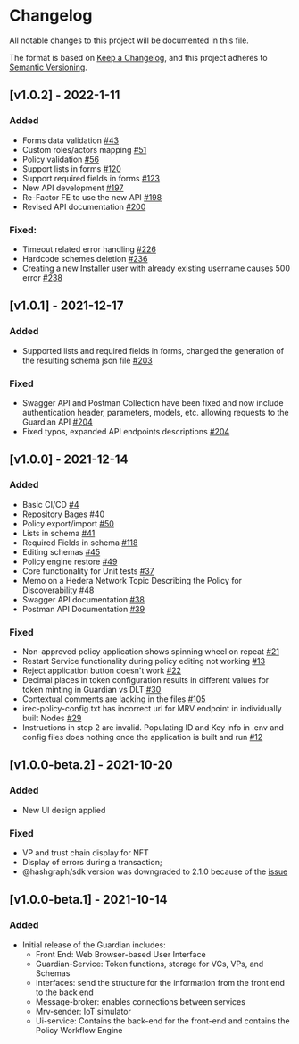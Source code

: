 # Changelog
All notable changes to this project will be documented in this file.

The format is based on [Keep a Changelog](https://keepachangelog.com/en/1.0.0/),
and this project adheres to [Semantic Versioning](https://semver.org/spec/v2.0.0.html).

## [v1.0.2] - 2022-1-11

### Added
- Forms data validation [#43](https://github.com/hashgraph/guardian/issues/43)
- Custom roles/actors mapping [#51](https://github.com/hashgraph/guardian/issues/51)
- Policy validation [#56](https://github.com/hashgraph/guardian/issues/56)
- Support lists in forms [#120](https://github.com/hashgraph/guardian/issues/120)
- Support required fields in forms [#123](https://github.com/hashgraph/guardian/issues/123)
- New API development [#197](https://github.com/hashgraph/guardian/issues/197)
- Re-Factor FE to use the new API [#198](https://github.com/hashgraph/guardian/issues/198)
- Revised API documentation [#200](https://github.com/hashgraph/guardian/issues/200)

### Fixed:
- Timeout related error handling [#226](https://github.com/hashgraph/guardian/issues/226)
- Hardcode schemes deletion [#236](https://github.com/hashgraph/guardian/issues/236)
- Creating a new Installer user with already existing username causes 500 error [#238](https://github.com/hashgraph/guardian/issues/238)


## [v1.0.1] - 2021-12-17

### Added
- Supported lists and required fields in forms, changed the generation of the resulting schema json file [#203](https://github.com/hashgraph/guardian/issues/203)

### Fixed

- Swagger API and Postman Collection have been fixed and now include authentication header, parameters, models, etc. allowing requests to the Guardian API [#204](https://github.com/hashgraph/guardian/issues/204)
- Fixed typos, expanded API endpoints descriptions  [#204](https://github.com/hashgraph/guardian/issues/204)


## [v1.0.0] - 2021-12-14

### Added
- Basic CI/CD [#4](https://github.com/hashgraph/guardian/issues/4)
- Repository Bages [#40](https://github.com/hashgraph/guardian/issues/40)
- Policy export/import [#50](https://github.com/hashgraph/guardian/issues/50)
- Lists in schema [#41](https://github.com/hashgraph/guardian/issues/41)
- Required Fields in schema [#118](https://github.com/hashgraph/guardian/issues/118)
- Editing schemas [#45](https://github.com/hashgraph/guardian/issues/45)
- Policy engine restore [#49](https://github.com/hashgraph/guardian/issues/49)
- Core functionality for Unit tests [#37](https://github.com/hashgraph/guardian/issues/37)
- Memo on a Hedera Network Topic Describing the Policy for Discoverability [#48](https://github.com/hashgraph/guardian/issues/48)
- Swagger API documentation [#38](https://github.com/hashgraph/guardian/issues/38)
- Postman API Documentation [#39](https://github.com/hashgraph/guardian/issues/39)
### Fixed
- Non-approved policy application shows spinning wheel on repeat [#21](https://github.com/hashgraph/guardian/issues/21)
- Restart Service functionality during policy editing not working [#13](https://github.com/hashgraph/guardian/issues/13)
- Reject application button doesn't work [#22](https://github.com/hashgraph/guardian/issues/22)
- Decimal places in token configuration results in different values for token minting in Guardian vs DLT
[#30](https://github.com/hashgraph/guardian/issues/30)
- Contextual comments are lacking in the files [#105](https://github.com/hashgraph/guardian/issues/105)
- irec-policy-config.txt has incorrect url for MRV endpoint in individually built Nodes [#29](https://github.com/hashgraph/guardian/issues/29)
- Instructions in step 2 are invalid. Populating ID and Key info in .env and config files does nothing once the application is built and run [#12](https://github.com/hashgraph/guardian/issues/12)


## [v1.0.0-beta.2] - 2021-10-20

### Added

- New UI design applied

### Fixed

- VP and trust chain display for NFT 
- Display of errors during a transaction;
- @hashgraph/sdk version was downgraded to 2.1.0 because of the [issue](https://github.com/hashgraph/hedera-sdk-js/issues/675)


## [v1.0.0-beta.1] - 2021-10-14

### Added

- Initial release of the Guardian includes: 
  - Front End: Web Browser-based User Interface
  - Guardian-Service: Token functions, storage for VCs, VPs, and Schemas
  - Interfaces: send the structure for the information from the front end to the back end
  - Message-broker: enables connections between services
  - Mrv-sender: IoT simulator
  - Ui-service: Contains the back-end for the front-end and contains the Policy Workflow Engine
